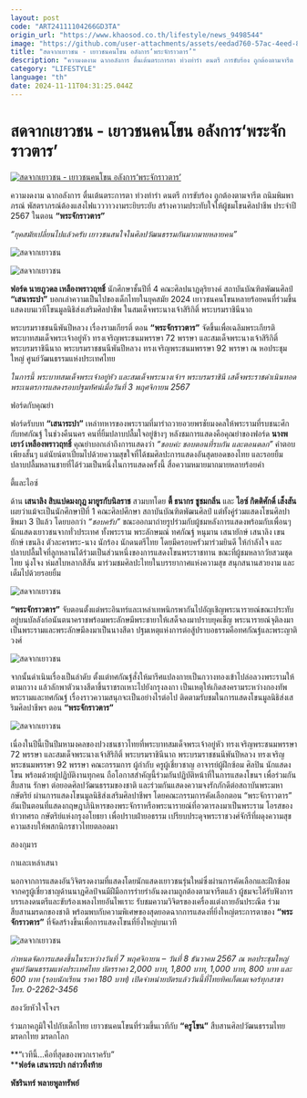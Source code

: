```yaml
---
layout: post
code: "ART24111104266GD3TA"
origin_url: "https://www.khaosod.co.th/lifestyle/news_9498544"
image: "https://github.com/user-attachments/assets/eedad760-57ac-4eed-8750-0acb202e122d"
title: "สดจากเยาวชน - เยาวชนคนโขน อลังการ‘พระจักราวตาร’"
description: "ความงดงาม ฉากอลังการ ตื่นเต้นตระการตา ท่วงท่ารำ ดนตรี การขับร้อง ถูกต้องตามจารีต ถนิมพิมพาภรณ์ พัสตราภรณ์ต้องแสงไฟแวววาวงามระยิบระยับ"
category: "LIFESTYLE"
language: "th"
date: 2024-11-11T04:31:25.044Z
---
```


# สดจากเยาวชน - เยาวชนคนโขน อลังการ‘พระจักราวตาร’

[![สดจากเยาวชน - เยาวชนคนโขน อลังการ‘พระจักราวตาร’](https://www.khaosod.co.th/wpapp/uploads/2024/11/ssss-scaled.jpg "สดจากเยาวชน - เยาวชนคนโขน อลังการ‘พระจักราวตาร’")](https://www.khaosod.co.th/wpapp/uploads/2024/11/ssss-scaled.jpg)

ความงดงาม ฉากอลังการ ตื่นเต้นตระการตา ท่วงท่ารำ ดนตรี การขับร้อง ถูกต้องตามจารีต ถนิมพิมพาภรณ์ พัสตราภรณ์ต้องแสงไฟแวววาวงามระยิบระยับ สร้างความประทับใจให้ผู้ชมโขนศิลปาชีพ ประจำปี 2567 ในตอน **“พระจักราวตาร”**

_“ยุคสมัยเปลี่ยนไปแล้วครับ เยาวชนสนใจในศิลปวัฒนธรรมกันมากมายหลายคน”_

![สดจากเยาวชน](https://www.khaosod.co.th/wpapp/uploads/2024/11/16-วางบน-696x516.jpg)

![สดจากเยาวชน](https://www.khaosod.co.th/wpapp/uploads/2024/11/14-รูปเด่น-1-696x464.jpg)

**ฟอร์ด นายภูวดล เหลืองพราวฤทธิ์** นักศึกษาชั้นปีที่ 4 คณะศิลปนาฏดุริยางค์ สถาบันบัณฑิตพัฒนศิลป์ **“เสนาระบำ”** บอกเล่าความเป็นไปของเด็กไทยในยุคสมัย 2024 เยาวชนคนโขนหลายร้อยคนที่ร่วมขึ้นแสดงบนเวทีโขนมูลนิธิส่งเสริมศิลปาชีพ ในสมเด็จพระนางเจ้าสิริกิติ์ พระบรมราชินีนาถ



พระบรมราชชนนีพันปีหลวง เรื่องรามเกียรติ์ ตอน **“พระจักราวตาร”** จัดขึ้นเพื่อเฉลิมพระเกียรติพระบาทสมเด็จพระเจ้าอยู่หัว ทรงเจริญพระชนมพรรษา 72 พรรษา และสมเด็จพระนางเจ้าสิริกิติ์ พระบรมราชินีนาถ พระบรมราชชนนีพันปีหลวง ทรงเจริญพระชนมพรรษา 92 พรรษา ณ หอประชุมใหญ่ ศูนย์วัฒนธรรมแห่งประเทศไทย

_ในการนี้ พระบาทสมเด็จพระเจ้าอยู่หัว และสมเด็จพระนางเจ้าฯ พระบรมราชินี เสด็จพระราชดำเนินทอดพระเนตรการแสดงรอบปฐมทัศน์เมื่อวันที่ 3 พฤศจิกายน 2567_

ฟอร์ดกับคุณย่า

ฟอร์ดรับบท **“เสนาระบำ”** เหล่าทหารของพระรามที่มารำถวายอวยพรชัยมงคลให้พระรามที่รบชนะศึกกับทศกัณฐ์ ในช่วงคืนนคร คนที่ยิ้มปลาบปลื้มใจอยู่ข้างๆ หลังชมการแสดงคือคุณย่าของฟอร์ด **นางพเยาว์ เหลืองพราวฤทธิ์** คุณย่าบอกเล่าถึงการแสดงว่า _“ชอบค่ะ ชอบตอนที่รบกัน และตอนตลก”_ คำตอบเพียงสั้นๆ แต่นัยน์ตาเปี่ยมไปด้วยความสุขใจที่ได้ชมศิลปะการแสดงอันสุดยอดของไทย และรอยยิ้มปลาบปลื้มหลานชายที่ได้ร่วมเป็นหนึ่งในการแสดงครั้งนี้ สื่อความหมายมากมายหลายร้อยคำ

ตี้และไอซ์

ด้าน **เสนาลิง สิบแปดมงกุฎ มายูรกับนิลราช** สวมบทโดย **ตี้ ธนากร ชูชมกลิ่น** และ **ไอซ์ กิตติศักดิ์ เส็งสัน** เผยว่าแม้จะเป็นนักศึกษาปีที่ 1 คณะศิลปศึกษา สถาบันบัณฑิตพัฒนศิลป์ แต่ทั้งคู่ร่วมแสดงโขนศิลปาชีพมา 3 ปีแล้ว โดยบอกว่า _“ชอบครับ”_ ขณะออกมาถ่ายรูปร่วมกับผู้ชมหลังการแสดงพร้อมกับเพื่อนๆ นักแสดงเยาวชนจากทั่วประเทศ ทั้งพระราม พระลักษมณ์ ทศกัณฐ์ หนุมาน เสนายักษ์ เสนาลิง เขนยักษ์ เขนลิง ตัวละครพระ-นาง นักร้อง นักดนตรีไทย โดยมีครอบครัวมาร่วมยินดี ให้กำลังใจ และปลาบปลื้มใจที่ลูกหลานได้ร่วมเป็นส่วนหนึ่งของการแสดงโขนพระราชทาน ขณะที่ผู้ชมหลากวัยสวมชุดไทย นุ่งโจง ห่มสไบหลากสีสัน มาร่วมชมศิลปะไทยในบรรยากาศแห่งความสุข สนุกสนานสวยงาม และเต็มไปด้วยรอยยิ้ม

![สดจากเยาวชน](https://www.khaosod.co.th/wpapp/uploads/2024/11/s12-696x464.jpg)

**“พระจักราวตาร”** จับตอนตั้งแต่พระอินทร์และเหล่าเทพนิกรพากันไปอัญเชิญพระนารายณ์ขณะประทับอยู่บนบัลลังก์อนันตนาคราชพร้อมพระลักษมีพระชายาให้เสด็จลงมาปราบยุคเข็ญ พระนารายณ์จุติลงมาเป็นพระรามและพระลักษมีลงมาเป็นนางสีดา ปฐมเหตุแห่งการต่อสู้ปราบอธรรมคือทศกัณฐ์และพระญาติวงศ์

![สดจากเยาวชน](https://www.khaosod.co.th/wpapp/uploads/2024/11/s13-696x464.jpg)

จากนั้นดำเนินเรื่องเป็นลำดับ ตั้งแต่ทศกัณฐ์สั่งให้มารีศแปลงกายเป็นกวางทองเข้าไปล่อลวงพระรามให้ตามกวาง แล้วลักพาตัวนางสีดาขึ้นราชรถเหาะไปยังกรุงลงกา เป็นเหตุให้เกิดสงครามระหว่างกองทัพพระรามและทศกัณฐ์ เรื่องราวความสนุกจะเป็นอย่างไรต่อไป ติดตามรับชมในการแสดงโขนมูลนิธิส่งเสริมศิลปาชีพฯ ตอน **“พระจักราวตาร”**

![สดจากเยาวชน](https://www.khaosod.co.th/wpapp/uploads/2024/11/s11-696x435.jpg)

เนื่องในปีนี้เป็นปีมหามงคลของปวงชนชาวไทยที่พระบาทสมเด็จพระเจ้าอยู่หัว ทรงเจริญพระชนมพรรษา 72 พรรษา และสมเด็จพระนางเจ้าสิริกิติ์ พระบรมราชินีนาถ พระบรมราชชนนีพันปีหลวง ทรงเจริญพระชนมพรรษา 92 พรรษา คณะกรรมการ ผู้กำกับ ครูผู้เชี่ยวชาญ อาจารย์ผู้ฝึกซ้อม ศิลปิน นักแสดงโขน พร้อมด้วยผู้ปฏิบัติงานทุกคน ถือโอกาสสำคัญนี้ร่วมกันปฏิบัติหน้าที่ในการแสดงโขนฯ เพื่อร่วมกันสืบสาน รักษา ต่อยอดศิลปวัฒนธรรมของชาติ และร่วมกันแสดงความจงรักภักดีต่อสถาบันพระมหากษัตริย์ ผ่านการแสดงโขนมูลนิธิส่งเสริมศิลปาชีพฯ โดยคณะกรรมการคัดเลือกตอน “พระจักราวตาร” อันเป็นตอนที่แสดงกฤษฎาภินิหารของพระจักราหรือพระนารายณ์ที่อวตารลงมาเป็นพระราม โอรสของท้าวทศรถ กษัตริย์แห่งกรุงอโยธยา เพื่อปราบฝ่ายอธรรม เปรียบประดุจพระราชวงศ์จักรีที่ผดุงความสุขความสงบให้พสกนิกรชาวไทยตลอดมา

สองกุมาร

กาและเหล่าเสนา

นอกจากการแสดงอันวิจิตรงดงามที่แสดงโดยนักแสดงเยาวชนรุ่นใหม่ซึ่งผ่านการคัดเลือกและฝึกซ้อมจากครูผู้เชี่ยวชาญด้านนาฏศิลป์จนมีฝีมือการร่ายรำอันงดงามถูกต้องตามจารีตแล้ว ผู้ชมจะได้รับฟังการบรรเลงดนตรีและขับร้องเพลงไทยอันไพเราะ รับชมความวิจิตรของเครื่องแต่งกายอันประณีต ร่วมสืบสานมรดกของชาติ พร้อมพบกับความพิเศษของสุดยอดฉากการแสดงที่ยิ่งใหญ่ตระการตาของ **“พระจักราวตาร”** ที่จัดสร้างขึ้นเพื่อการแสดงโขนที่ยิ่งใหญ่บนเวที

![สดจากเยาวชน](https://www.khaosod.co.th/wpapp/uploads/2024/11/s07-522x696.jpg)

_กำหนดจัดการแสดงขึ้นในระหว่างวันที่ 7 พฤศจิกายน – วันที่ 8 ธันวาคม 2567 ณ หอประชุมใหญ่ ศูนย์วัฒนธรรมแห่งประเทศไทย บัตรราคา 2,000 บาท, 1,800 บาท, 1,000 บาท, 800 บาท และ 600 บาท (รอบนักเรียน ราคา 180 บาท) เปิดจำหน่ายบัตรแล้ววันนี้ที่ไทยทิคเก็ตเมเจอร์ทุกสาขา โทร. 0-2262-3456_

สองวัยหัวใจโจงฯ

ร่วมภาคภูมิใจไปกับเด็กไทย เยาวชนคนโขนที่ร่วมขึ้นเวทีกับ **“ครูโขน”** สืบสานศิลปวัฒนธรรมไทย มรดกไทย มรดกโลก

**“เวทีนี้…คือที่สุดของพวกเราครับ”  
****ฟอร์ด เสนาระบำ กล่าวทิ้งท้าย**

**พัชรินทร์ พลายพูลทรัพย์**